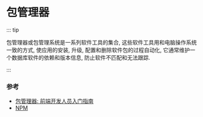 # 包管理器

::: tip

包管理器或包管理系统是一系列软件工具的集合, 这些软件工具用和电脑操作系统一致的方式, 使应用的安装, 升级, 配置和删除软件包的过程自动化, 它通常维护一个数据库软件的依赖和版本信息, 防止软件不匹配和无法跟踪.

:::


### 参考

* [包管理器: 前端开发人员入门指南](http://codylindley.com/techpro/2013_04_12__package-managers-an-introducto/)
* [NPM](https://www.npmjs.com/)